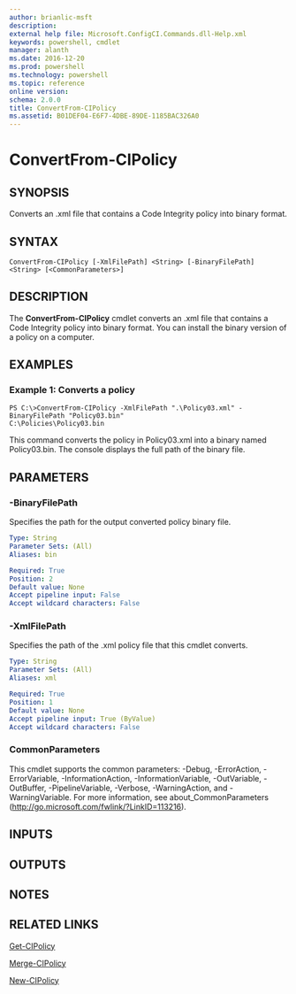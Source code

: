 ```yaml
---
author: brianlic-msft
description: 
external help file: Microsoft.ConfigCI.Commands.dll-Help.xml
keywords: powershell, cmdlet
manager: alanth
ms.date: 2016-12-20
ms.prod: powershell
ms.technology: powershell
ms.topic: reference
online version: 
schema: 2.0.0
title: ConvertFrom-CIPolicy
ms.assetid: B01DEF04-E6F7-4DBE-89DE-1185BAC326A0
---
```


# ConvertFrom-CIPolicy

## SYNOPSIS
Converts an .xml file that contains a Code Integrity policy into binary format.

## SYNTAX

```
ConvertFrom-CIPolicy [-XmlFilePath] <String> [-BinaryFilePath] <String> [<CommonParameters>]
```

## DESCRIPTION
The **ConvertFrom-CIPolicy** cmdlet converts an .xml file that contains a Code Integrity policy into binary format.
You can install the binary version of a policy on a computer.

## EXAMPLES

### Example 1: Converts a policy
```
PS C:\>ConvertFrom-CIPolicy -XmlFilePath ".\Policy03.xml" - BinaryFilePath "Policy03.bin" 
C:\Policies\Policy03.bin
```

This command converts the policy in Policy03.xml into a binary named Policy03.bin.
The console displays the full path of the binary file.

## PARAMETERS

### -BinaryFilePath
Specifies the path for the output converted policy binary file.

```yaml
Type: String
Parameter Sets: (All)
Aliases: bin

Required: True
Position: 2
Default value: None
Accept pipeline input: False
Accept wildcard characters: False
```

### -XmlFilePath
Specifies the path of the .xml policy file that this cmdlet converts.

```yaml
Type: String
Parameter Sets: (All)
Aliases: xml

Required: True
Position: 1
Default value: None
Accept pipeline input: True (ByValue)
Accept wildcard characters: False
```

### CommonParameters
This cmdlet supports the common parameters: -Debug, -ErrorAction, -ErrorVariable, -InformationAction, -InformationVariable, -OutVariable, -OutBuffer, -PipelineVariable, -Verbose, -WarningAction, and -WarningVariable. For more information, see about_CommonParameters (http://go.microsoft.com/fwlink/?LinkID=113216).

## INPUTS

## OUTPUTS

## NOTES

## RELATED LINKS

[Get-CIPolicy](./Get-CIPolicy.md)

[Merge-CIPolicy](./Merge-CIPolicy.md)

[New-CIPolicy](./New-CIPolicy.md)

